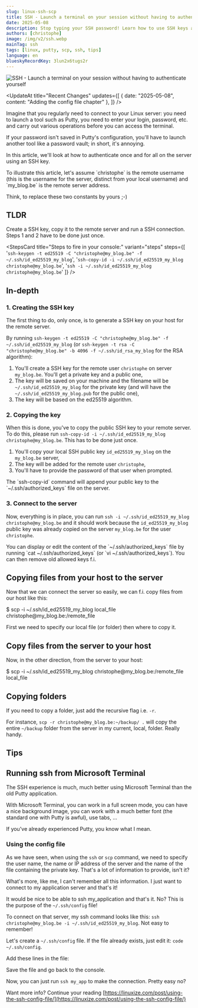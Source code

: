 ```yaml
---
slug: linux-ssh-scp
title: SSH - Launch a terminal on your session without having to authenticate yourself
date: 2025-05-08
description: Stop typing your SSH password! Learn how to use SSH keys and `ssh-copy-id` to launch a Linux terminal session instantly without having to authenticate yourself every time.
authors: [christophe]
image: /img/v2/ssh.webp
mainTag: ssh
tags: [linux, putty, scp, ssh, tips]
language: en
blueskyRecordKey: 3lun2x6tugs2r
---
```

<!-- markdownlint-disable MD012 -->
![SSH - Launch a terminal on your session without having to authenticate yourself](/img/v2/ssh.webp)

<UpdateAt
  title="Recent Changes"
  updates={[
    { date: "2025-05-08", content: "Adding the config file chapter" },
  ]}
/>


<!-- cspell:ignore randomart -->

Imagine that you regularly need to connect to your Linux server: you need to launch a tool such as Putty, you need to enter your login, password, etc. and carry out various operations before you can access the terminal.

If your password isn't saved in Putty's configuration, you'll have to launch another tool like a password vault; in short, it's annoying.

In this article, we'll look at how to authenticate once and for all on the server using an SSH key.

<!-- truncate -->

<AlertBox variant="info" title="">
To illustrate this article, let's assume `christophe` is the remote username (this is the username for the server, distinct from your local username) and `my_blog.be` is the remote server address.

Think, to replace these two constants by yours ;-)

</AlertBox>

## TLDR

Create a SSH key, copy it to the remote server and run a SSH connection. Steps 1 and 2 have to be done just once.

<StepsCard
  title="Steps to fire in your console:"
  variant="steps"
  steps={[
    '`ssh-keygen -t ed25519 -C "christophe@my_blog.be" -f ~/.ssh/id_ed25519_my_blog`',
    '`ssh-copy-id -i ~/.ssh/id_ed25519_my_blog christophe@my_blog.be`',
    '`ssh -i ~/.ssh/id_ed25519_my_blog christophe@my_blog.be`'
  ]}
/>

## In-depth

### 1. Creating the SSH key

The first thing to do, only once, is to generate a SSH key on your host for the remote server.

By running `ssh-keygen -t ed25519 -C "christophe@my_blog.be" -f ~/.ssh/id_ed25519_my_blog` (or `ssh-keygen -t rsa -C "christophe@my_blog.be" -b 4096 -f ~/.ssh/id_rsa_my_blog` for the RSA algorithm):

1. You'll create a SSH key for the remote user `christophe` on server `my_blog.be`. You'll get a private key and a public one,
2. The key will be saved on your machine and the filename will be `~/.ssh/id_ed25519_my_blog` for the private key (and will have the `~/.ssh/id_ed25519_my_blog.pub` for the public one),
3. The key will be based on the ed25519 algorithm.

### 2. Copying the key

When this is done, you've to copy the public SSH key to your remote server. To do this, please run `ssh-copy-id -i ~/.ssh/id_ed25519_my_blog christophe@my_blog.be`. This has to be done just once.

1. You'll copy your local SSH public key `id_ed25519_my_blog` on the `my_blog.be` server,
2. The key will be added for the remote user `christophe`,
3. You'll have to provide the password of that user when prompted.

<AlertBox variant="info" title="">
The `ssh-copy-id` command will append your public key to the `~/.ssh/authorized_keys` file on the server.

</AlertBox>

### 3. Connect to the server

Now, everything is in place, you can run `ssh -i ~/.ssh/id_ed25519_my_blog christophe@my_blog.be` and it should work because the `id_ed25519_my_blog` public key was already copied on the server `my_blog.be` for the user `christophe`.

<AlertBox variant="info" title="">
You can display or edit the content of the `~/.ssh/authorized_keys` file by running `cat ~/.ssh/authorized_keys` (or `vi ~/.ssh/authorized_keys`). You can then remove old allowed keys f.i.

</AlertBox>

## Copying files from your host to the server

Now that we can connect the server so easily, we can f.i. copy files from our host like this:

<Terminal>
$ scp -i ~/.ssh/id_ed25519_my_blog local_file christophe@my_blog.be:/remote_file
</Terminal>

First we need to specify our local file (or folder) then where to copy it.

## Copy files from the server to your host

Now, in the other direction, from the server to your host:

<Terminal>
$ scp -i ~/.ssh/id_ed25519_my_blog christophe@my_blog.be:/remote_file local_file
</Terminal>

## Copying folders

If you need to copy a folder, just add the recursive flag i.e. `-r`.

For instance, `scp -r christophe@my_blog.be:~/backup/ .` will copy the entire `~/backup` folder from the server in my current, local, folder. Really handy.

## Tips

## Running ssh from Microsoft Terminal

The SSH experience is much, much better using Microsoft Terminal than the old Putty application.

With Microsoft Terminal, you can work in a full screen mode, you can have a nice background image, you can work with a much better font (the standard one with Putty is awful), use tabs, ...

If you've already experienced Putty, you know what I mean.

### Using the config file

As we have seen, when using the `ssh` or `scp` command, we need to specify the user name, the name or IP address of the server and the name of the file containing the private key. That's a lot of information to provide, isn't it?

What's more, like me, I can't remember all this information. I just want to connect to my application server and that's it!

It would be nice to be able to ssh my_application and that's it. No? This is the purpose of the `~/.ssh/config` file!

To connect on that server, my ssh command looks like this: `ssh christophe@my_blog.be -i ~/.ssh/id_ed25519_my_blog`. Not easy to remember!

Let's create a `~/.ssh/config` file. If the file already exists, just edit it: `code  ~/.ssh/config`.

Add these lines in the file:

<Snippet filename="~/.ssh/config" source="./files/config" />

Save the file and go back to the console.

Now, you can just run `ssh my_app` to make the connection. Pretty easy no?

Want more info? Continue your reading [https://linuxize.com/post/using-the-ssh-config-file/](https://linuxize.com/post/using-the-ssh-config-file/)